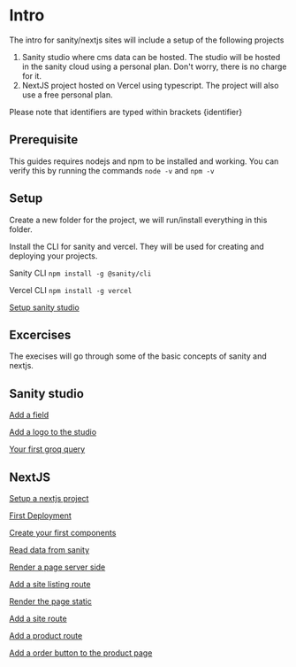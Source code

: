 # Intro

The intro for sanity/nextjs sites will include a setup of the following projects
1. Sanity studio where cms data can be hosted. The studio will be hosted in the sanity cloud using a personal plan. Don't worry, there is no charge for it. 
2. NextJS project hosted on Vercel using typescript. The project will also use a free personal plan. 

Please note that identifiers are typed within brackets {identifier}

## Prerequisite

This guides requires nodejs and npm to be installed and working. You can verify this by running the commands 
`node -v`
and
`npm -v`

## Setup

Create a new folder for the project, we will run/install everything in this folder.

Install the CLI for sanity and vercel. They will be used for creating and deploying your projects. 

Sanity CLI
`npm install -g @sanity/cli`

Vercel CLI 
`npm install -g vercel`

[Setup sanity studio](docs/sanity/setup.md)

## Excercises

The execises will go through some of the basic concepts of sanity and nextjs. 

## Sanity studio

[Add a field](docs/sanity/add-field.md)

[Add a logo to the studio](docs/sanity/configure-studio.md)

[Your first groq query](docs/sanity/groq.md)

## NextJS

[Setup a nextjs project](docs/nextjs/setup.md)

[First Deployment](docs/nextjs/deploy.md)

[Create your first components](docs/nextjs/first-component.md)

[Read data from sanity](docs/nextjs/read-from-sanity.md)

[Render a page server side](docs/nextjs/render-server-side.md)

[Add a site listing route](docs/nextjs/first-route.md)

[Render the page static](docs/nextjs/render-static.md)

[Add a site route](docs/nextjs/site-route.md)

[Add a product route](docs/nextjs/product-route.md)

[Add a order button to the product page](docs/nextjs/order-button.md)
